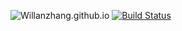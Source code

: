 ![Willanzhang.github.io](https://willanzhang.github.io/)
[![Build Status](https://travis-ci.org/Willanzhang/Willanzhang.github.io.svg?branch=dev)](https://travis-ci.org/Willanzhang/Willanzhang.github.io)